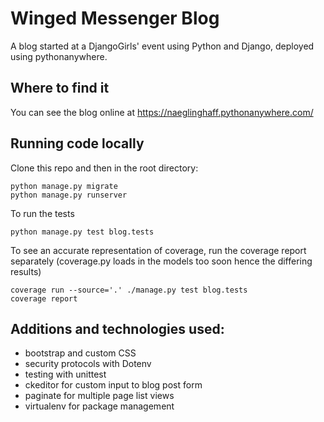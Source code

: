 # Winged Messenger Blog

A blog started at a DjangoGirls' event using Python and Django, deployed using pythonanywhere.

## Where to find it ##

You can see the blog online at https://naeglinghaff.pythonanywhere.com/

## Running code locally

Clone this repo and then in the root directory:

```
python manage.py migrate
python manage.py runserver
```

To run the tests

```
python manage.py test blog.tests
```

To see an accurate representation of coverage, run the coverage report separately (coverage.py loads in the models too soon hence the differing results)
```
coverage run --source='.' ./manage.py test blog.tests
coverage report
```

## Additions and technologies used:

* bootstrap and custom CSS
* security protocols with Dotenv
* testing with unittest
* ckeditor for custom input to blog post form
* paginate for multiple page list views
* virtualenv for package management
